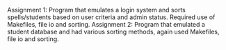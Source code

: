 Assignment 1: Program that emulates a login system and sorts spells/students based on user criteria and admin status. Required use of Makefiles, file io and sorting.
Assignment 2: Program that emulated a student database and had various sorting methods, again used Makefiles, file io and sorting.
